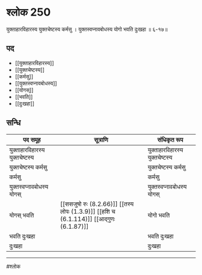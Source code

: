 # श्लोक 250

युक्ताहारविहारस्य  युक्तचेष्टस्य कर्मसु ।
युक्तस्वप्नावबोधस्य योगो भवति दुःखहा ॥ ६-१७॥


## पद 

- [[युक्ताहारविहारस्य]]
- [[युक्तचेष्टस्य]]
- [[कर्मसु]]
- [[युक्तस्वप्नावबोधस्य]]
- [[योगस्]]
- [[भवति]]
- [[दुःखहा]]

## सन्धि

| पद समूह | सूत्राणि | संधिकृत रूप |
| ----- | ----- | ----- |
| युक्ताहारविहारस्य युक्तचेष्टस्य |  | युक्ताहारविहारस्य युक्तचेष्टस्य |
| युक्तचेष्टस्य कर्मसु |  | युक्तचेष्टस्य कर्मसु |
| कर्मसु |  | कर्मसु |
| युक्तस्वप्नावबोधस्य योगस् |  | युक्तस्वप्नावबोधस्य योगस् |
| योगस् भवति |  [[ससजुषो रुः (8.2.66)]] [[तस्य लोपः (1.3.9)]] [[हशि च (6.1.114)]] [[आद्गुणः (6.1.87)]] | योगो भवति |
| भवति दुःखहा |  | भवति दुःखहा |
| दुःखहा |  | दुःखहा |


---

#श्लोक
